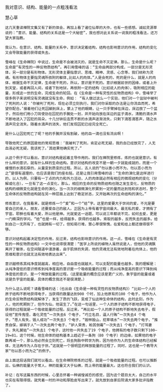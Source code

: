 我对意识、结构、能量的一点粗浅看法

慧心草


    这几天重读禅院文集又有了新的体会，再加上看了诸位仙草的大作，也有一些感想。诚如灵源草说的：“意识、能量、结构的关系这是一个大秘密”，我也想对此关系说一说我的粗浅看法，还万望大家指教。

    我认为，在意识、结构、能量的关系中，意识决定着结构，结构也影响意识的作用，结构的变化又会导致能量的获得或失去。

    雪峰在《生命禅院》中说过，生命是不会被消灭的，就是生命不灭定律。那么，生命是什么呢？生命是“有灵性的一种反物质结构”。再引用雪峰的话：“生命由两部分构成，一部分是无形灵体，另一部分是有形物体。无形灵体主要指意识、思维、精神、灵感、心念等，我们统称为灵魂。有形物体主要指灵魂所依附的躯体,比如人的肉体。”人是会死的，死的是什么，就是人的肉体，根据生命不灭定律，生命是不死的，所以，意识是不死的。意识根据前世的因缘，或者上升到天堂，或者再回人间，或者下到地狱，再依附一定的结构（比如说人的肉体），吸附相应的能量，形成这一世的生命，完成生命的轮回。在《生命是一种有灵性的反物质结构》中，雪峰举了很多例子来说明没有灵魂就没有生命，例如： “有人做过这么一个实验，他们对一个监狱中被判了死刑的人说：‘你被判了死刑，现在必须立刻执行，我们对你采取的办法是让你流血而死，希望你配合。’接着他们让死囚躺到床上，蒙上了他的眼睛，让一只手臂掉在床边，床边放了一个盆子，然后他们用小刀背使劲在囚犯的手腕处一划，并开始向放在床边的盆子滴水，清脆的滴水声不断地进入了囚犯的耳朵，十几分钟后连贯不断的水滴声逐渐消失，只剩下滴答滴答声，随之水滴声完全消失，随着水滴声的消失，他们发现囚犯已经完全死亡。

    是什么让囚犯死亡了呢？他的手腕并没有割破，他的血一滴也没有流出啊！

    导致他死亡的原因是他的常规思维：‘我被判了死刑，肯定必死无疑，我的血已经放完了，人无血液必死无疑，我该死了。’其结果他确实死了。”

    从这个例子可以看出，意识对结构是起着主导作用的。我们在禅院里修炼，炼的也就是意识。有什么样的意识，就有什么样的生命结构。意识对结构的改变不是一朝一夕就能成就的，而是一个缓慢的水滴石穿的，从量变到质变的过程。所以，古人说的“勿以善小而不为，勿以恶小而为之”是很有道理的，也应该是我们的座右铭。还是让我引用雪峰的话：“生命的演化是这样进行的，以人为例，只要有一丁点的内力和外力活动，人的肉体就必然有相应的微观结构的变化（分解或化合），一旦有了这一点变化，那么，相应的生命的反物质结构也随之发生变化，反物质的结构的细微变化就是生命的演化。当一次次的细微演化积累到一定的量而达到饱和状态时，整个生命体的反物质结构就在另一种层面上达到了稳定状态，又开始再次的生命结构的演化。”

    修炼意识，在我看来，就是修炼一个“爱”和一个“给”字。这里的爱要大于世间的爱，不光是要爱自己的亲人、朋友，还要爱自己的敌人。正因为上帝有着宇宙间最大、最无私的爱，才拥有了宇宙。耶稣也有着大爱，所以他是神。光就爱这一话题，可以说三年都说不完，如何去爱，更是一门精深的学问。“给”也是一样，给得越多，获得的也越多。索取的越多，反而失去的越多。给到自己一无所有了，也就拥有一切了。但知易行难，慧心草很惭愧，在爱和给上都还做得很不够。

    意识对结构起着决定性的作用，反过来，结构也影响意识的作用。这一点，雪峰在《生命是有灵性的一种反物质结构》一文中也说得很清楚：“医学上所说的植物人虽然说是人，但他的灵魂飘离开了躯体，在空间隧道中漫游着，由于肌体的失调，他的灵魂无法有效地附着在肉体上，他的思维和意识也就无法有效地表达出来”。

    意识越修炼其纯净度就越高，相应地，自由度也就越大，可以支配的能量也越多。我的理解是：从纯净度低的意识修炼到纯净度高的意识是一个吸收能量的过程；而从纯净度高的意识下降到纯净度低的意识，是一个释放能量的过程。（这里能量的概念应该是更广义的，象宇宙的能量或者说是负宇宙的能量。具体的概念我还不是很清楚。）

    为什么这么说呢？请看雪峰的话：（也出自《生命是一种有灵性的反物质结构》）“比如一个人的原子结构不断地获得电子，当获得的数量达到900 个时，加上他原有的100 个电子，他作为人的生命反物质结构就解体了，发生了质的飞跃，变成了仙这种生命体的结构，此时此刻，作为人，他的死期到了，但作为仙，他诞生了。”在这一句话里，一个人的原子结构不断地获得电子，获得的过程就是一个吸收能量的过程。反过来，“再比如一个人的原子结构不断地失去电子，假设他“宣传鬼怪，毒化灵性”一次失去6 个电子，“巧立名目，逼人行贿”一次失去4 个电子，“愿人有失，毁人成功”一次失去3 个电子，“毁林毁山，挖草填水”一次失去两个电子，“推责自保，嫁祸于人”一次失去两个电子，“妒人荣贵，盼其倒霉”一次失去1 个电子，“打骂妻子，失礼舅姑”一次失去1 个电子，这时他一共失去了19 个电子，他拥有的电子数只剩下100—19=81，这个时候，他生命体的结构基本上趋近于一条狗（80 个电子）的边缘，如果他的电子数再减一个，那么他必然会立刻死亡，将去狗胎中转世为狗，因为他作为人的生命体结构已经解体，无法再作为人存在于世。”这就是一个很明显的释放能量的过程了。同时，这也是一个教导大家“勿以恶小而为之”的例子。

    由上面这段话我们就可以看出，在生命禅院修炼的过程，就是一个吸收能量的过程。也可以推断出，仙佛的能量大于常人，神的能量又大于仙佛，而上帝的能量最大。这也符合我们的认识。

    补记：在写这篇东西的时候，心里总怀着一种诚惶诚恐的感觉，因为这个题目太大，自己的水平也实在有限得很。就凭着一时的冲动和厚脸皮写出来了。就先放到自家后院请大家多批评指教了。



